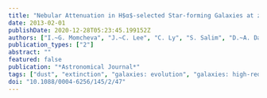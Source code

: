 ```yaml
---
title: "Nebular Attenuation in H$α$-selected Star-forming Galaxies at z = 0.8 from the NewH$α$ Survey"
date: 2013-02-01
publishDate: 2020-12-28T05:23:45.199152Z
authors: ["I.~G. Momcheva", "J.~C. Lee", "C. Ly", "S. Salim", "D.~A. Dale", "M. Ouchi", "R. Finn", "Y. Ono"]
publication_types: ["2"]
abstract: ""
featured: false
publication: "*Astronomical Journal*"
tags: ["dust", "extinction", "galaxies: evolution", "galaxies: high-redshift", "galaxies: star formation"]
doi: "10.1088/0004-6256/145/2/47"
---
```


